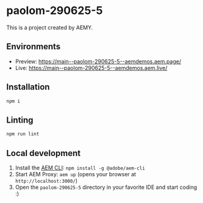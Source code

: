 # paolom-290625-5

This is a project created by AEMY.

## Environments

- Preview: https://main--paolom-290625-5--aemdemos.aem.page/
- Live: https://main--paolom-290625-5--aemdemos.aem.live/

## Installation

```sh
npm i
```

## Linting

```sh
npm run lint
```

## Local development

1. Install the [AEM CLI](https://github.com/adobe/helix-cli): `npm install -g @adobe/aem-cli`
1. Start AEM Proxy: `aem up` (opens your browser at `http://localhost:3000/`)
1. Open the `paolom-290625-5` directory in your favorite IDE and start coding :)
